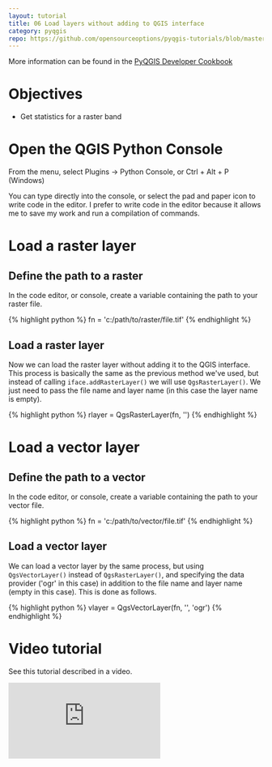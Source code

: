 ```yaml
---
layout: tutorial
title: 06 Load layers without adding to QGIS interface
category: pyqgis
repo: https://github.com/opensourceoptions/pyqgis-tutorials/blob/master/06_load-layers.py
---
```


More information can be found in the [PyQGIS Developer Cookbook](https://docs.qgis.org/testing/en/docs/pyqgis_developer_cookbook/)

# Objectives
- Get statistics for a raster band

# Open the QGIS Python Console
From the menu, select Plugins -> Python Console, or Ctrl + Alt + P (Windows)

You can type directly into the console, or select the pad and paper icon to
write code in the editor. I prefer to write code in the editor because
it allows me to save my work and run a compilation of commands.

# Load a raster layer

## Define the path to a raster
In the code editor, or console, create a variable containing the path to your
raster file.

{% highlight python %}
fn = 'c:/path/to/raster/file.tif'
{% endhighlight %}

## Load a raster layer

Now we can load the raster layer without adding it to the QGIS interface. This process is basically the same as the previous method we've used, but instead of calling `iface.addRasterLayer()` we will use `QgsRasterLayer()`. We just need to pass the file name and layer name (in this case the layer name is empty).

{% highlight python %}
rlayer = QgsRasterLayer(fn, '')
{% endhighlight %}

# Load a vector layer

## Define the path to a vector
In the code editor, or console, create a variable containing the path to your
vector file.

{% highlight python %}
fn = 'c:/path/to/vector/file.tif'
{% endhighlight %}

## Load a vector layer
We can load a vector layer by the same process, but using `QgsVectorLayer()` instead of `QgsRasterLayer()`, and specifying the data provider ('ogr' in this case) in addition to the file name and layer name (empty in this case). This is done as follows.

{% highlight python %}
vlayer = QgsVectorLayer(fn, '', 'ogr')
{% endhighlight %}

# Video tutorial
See this tutorial described in a video.

<div class="intrinsic-container intrinsic-container-ws"><iframe src="https://www.youtube.com/embed/eN0Y7JX_b3k" frameborder="0" allowfullscreen></iframe></div>
